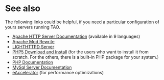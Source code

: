 <!--
created_at: '2011-02-15 17:02:02'
updated_at: '2013-03-13 12:46:18'
authors:
    - 'Jérôme Bogaerts'
tags:
    - 'Administrator Guide'
-->

See also
========

The following links could be helpful, if you need a particular configuration of yours servers running TAO.

-   [Apache HTTP Server Documentation](http://httpd.apache.org/docs/2.2/en/) (available in 9 languages)
-   [Apache Mod Rewrite](http://httpd.apache.org/docs/current/mod/mod_rewrite.html)
-   [LIGHTHTTPD Server](http://www.lighttpd.net/)
-   [PHP5 Download and Install](http://www.php.net/downloads.php#v5) (for the users who want to install it from scratch. For the others, there is a built-in PHP package for your system.)
-   [PHP Documentation](http://www.php.net/manual/en/index.php)
-   [MySql Server Documentation](http://dev.mysql.com/doc/)
-   [eAccelerator](http://eaccelerator.net/) (for performance optimizations)


